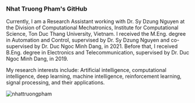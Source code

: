 ### Nhat Truong Pham's GitHub
Currently, I am a Research Assistant working with Dr. Sy Dzung Nguyen at the Division of Computational Mechatronics, Institute for Computational Science, Ton Duc Thang University, Vietnam. I received the M.Eng. degree in Automation and Control, supervised by Dr. Sy Dzung Nguyen and co-supervised by Dr. Duc Ngoc Minh Dang, in 2021. Before that, I received B.Eng. degree in Electronics and Telecommunication, supervised by Dr. Duc Ngoc Minh Dang, in 2019.

My research interests include: Artificial intelligence, computational intelligence, deep learning, machine intelligence, reinforcement learning, signal processing, and their applications.

<!--
**nhattruongpham/nhattruongpham** is a ✨ _special_ ✨ repository because its `README.md` (this file) appears on your GitHub profile.

Here are some ideas to get you started:

- 🔭 I’m currently working on ...
- 🌱 I’m currently learning ...
- 👯 I’m looking to collaborate on ...
- 🤔 I’m looking for help with ...
- 💬 Ask me about ...
- 📫 How to reach me: ...
- 😄 Pronouns: ...
- ⚡ Fun fact: ...
-->

<p><img align="center" src="https://github-readme-stats.vercel.app/api/top-langs/?username=nhattruongpham&layout=compact&hide=html" alt="nhattruongpham" /></p>
<p>&nbsp;<img align="center" src="https://github-readme-stats.vercel.app/api?username=nhattruongpham&show_icons=true&theme=radical" alt="" /></p>
